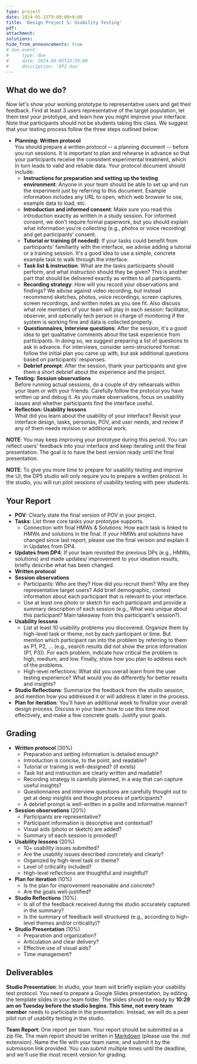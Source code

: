 ```yaml
---
type: project
date: 2024-05-15T9:00:00+9:00
title: 'Design Project 5: Usability Testing'
pdf:
attachment:
solutions:
hide_from_announcements: true
# due_event: 
#     type: due
#     date: 2024-04-05T23:59:00
#     description: 'DP2 due'
---
```


## What do we do?
Now let's show your working prototype to representative users and get their feedback. Find at least 3 users representative of the target population, let them test your prototype, and learn how you might improve your interface. Note that participants should not be students taking this class. We suggest that your testing process follow the three steps outlined below:

* **Planning: Written protocol**  
  You should prepare a written protocol -- a planning document -- before you run sessions. It is important to plan and rehearse in advance so that your participants receive the consistent experimental treatment, which in turn leads to valid and reliable data. Your protocol document should include:
  * **Instructions for preparation and setting up the testing environment**: Anyone in your team should be able to set up and run the experiment just by referring to this document. Example information includes any URL to open, which web browser to use, example data to load, etc.
  * **Introduction and informed consent**: Make sure you read this introduction exactly as written in a study session. For informed consent, we don't require formal paperwork, but you should explain what information you're collecting (e.g., photos or voice recording) and get participants' consent.
  * **Tutorial or training (if needed)**: If your tasks could benefit from participants' familiarity with the interface, we advise adding a tutorial or a training session. It's a good idea to use a simple, concrete example task to walk through the interface.
  * **Task list & instruction**: What are the tasks participants should perform, and what instruction should they be given? This is another part that should be delivered exactly as written to all participants.
  * **Recording strategy**: How will you record your observations and findings? We advise against video recording, but instead recommend sketches, photos, voice recordings, screen captures, screen recordings, and written notes as you see fit. Also discuss what role members of your team will play in each session: facilitator, observer, and optionally tech person in charge of monitoring if the system is working fine and data is collected properly.
  * **Questionnaires, Interview questions**: After the session, it's a good idea to get qualitative comments about the task experience from participants. In doing so, we suggest preparing a list of questions to ask in advance. For interviews, consider semi-structured format: follow the initial plan you came up with, but ask additional questions based on participants' responses.
  * **Debrief prompt**: After the session, thank your participants and give them a short debrief about the experience and the project.
* **Testing: Session observations**  
Before running actual sessions, do a couple of dry rehearsals within your team or with your friends. Carefully follow the protocol you have written up and debug it. As you make observations, focus on usability issues and whether participants find the interface useful.
* **Reflection: Usability lessons**  
What did you learn about the usability of your interface? Revisit your interface design, tasks, personas, POV, and user needs, and review if any of them needs revision or additional work.

**NOTE**: You may keep improving your prototype during this period. You can reflect users' feedback into your interface and keep iterating until the final presentation. The goal is to have the best version ready until the final presentation.

**NOTE**: To give you more time to prepare for usability testing and improve the UI, the DP5 studio will only require you to prepare a written protocol. In the studio, you will run pilot sessions of usability testing with peer students.

## Your Report
* **POV**: Clearly state the final version of POV in your project.
* **Tasks**: List three core tasks your prototype supports.
  * Connection with final HMWs & Solutions: How each task is linked to HMWs and solutions in the final. If your HMWs and solutions have changed since last report, please use the final version and explain it in Updates from DP4.
* **Updates from DP4**: If your team revisited the previous DPs (e.g., HMWs, solutions) and made updates/ improvement to your ideation results, briefly describe what has been changed. 
* **Written protocol**
* **Session observations**
  * Participants: Who are they? How did you recruit them? Why are they representative target users? Add brief demographic, context information about each participant that is relevant to your interface.
  * Use at least one photo or sketch for each participant and provide a summary description of each session (e.g., What was unique about this participant? Main takeaway from this participant's session?).
* **Usability lessons**
  * List at least 10 usability problems you discovered. Organize them by high-level task or theme, not by each participant or time. But mention which participant ran into the problem by referring to them as P1, P2, ... (e.g., search results did not show the price information (P1, P3)). For each problem, indicate how critical the problem is: high, medium, and low. Finally, show how you plan to address each of the problems.
  * High-level reflections: What did you overall learn from the user testing experience? What would you do differently for better results and insights?
* **Studio Reflections**: Summarize the feedback from the studio session, and mention how you addressed it or will address it later in the process.
* **Plan for iteration**: You'll have an additional week to finalize your overall design process. Discuss in your team how to use this time most effectively, and make a few concrete goals. Justify your goals.

## Grading
* **Written protocol** (30%)
  * Preparation and setting information is detailed enough?
  * Introduction is concise, to the point, and readable?
  * Tutorial or training is well-designed? (if exists)
  * Task list and instruction are clearly written and readable?
  * Recording strategy is carefully planned, in a way that can capture useful insights?
  * Questionnaires and interview questions are carefully thought out to get at deep insights and thought process of participants?
  * A debrief prompt is well-written in a polite and informative manner?
* **Session observations** (20%)
  * Participants are representative?
  * Participant information is descriptive and contextual?
  * Visual aids (photo or sketch) are added?
  * Summary of each session is provided?
* **Usability lessons** (20%)
  * 10+ usability issues submitted?
  * Are the usability issues described concretely and clearly?
  * Organized by high-level task or theme?
  * Level of criticality included?
  * High-level reflections are thoughtful and insightful?
* **Plan for iteration** (10%)
  * Is the plan for improvement reasonable and concrete?
  * Are the goals well-justified?
* **Studio Reflections** (10%)
  * Is all of the feedback received during the studio accurately captured in the summary?
  * Is the summary of feedback well structured (e.g., according to high-level themes and/or criticality)?
* **Studio Presentation** (10%)
  * Preparation and organization?
  * Articulation and clear delivery?
  * Effective use of visual aids?
  * Time management?

## Deliverables
**Studio Presentation**: In studio, your team will briefly explain your usability test protocol. You need to prepare a Google Slides presentation, by editing the template slides in your team folder. The slides should be ready by **10:29 am on Tuesday before the studio begins. This time, not every team member** needs to participate in the presentation. Instead, we will do a peer pilot run of usability testing in the studio.

**Team Report**: One report per team. Your report should be submitted as a zip file. The main report should be written in [Markdown](https://daringfireball.net/projects/markdown/) (please use the *.md* extension). Name the file with your team name, and submit it by the submission link provided. You can submit multiple times until the deadline, and we'll use the most recent version for grading.
